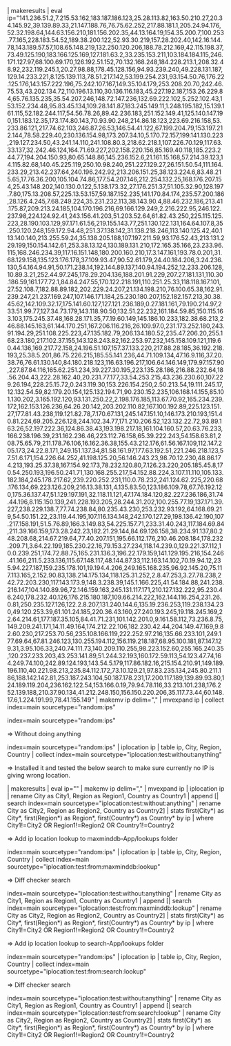 

| makeresults | eval ip="141.236.51.2,7.215.53.162,183.187.186.123,25.28.113.82,163.50.210.27,20.34.145.92,39.139.89.33,21.147.188.76,76.75.62.252,217.88.181.1,205.24.94.176,52.32.198.64,144.63.156.210,181.156.202.35,44.13.164.19,154.35.200.7,100.253.77.165,228.183.54.52,189.38.200.122,52.93.30.219,157.28.202.40,142.16.144.78,143.189.57.57,108.65.148.219,132.250.120.206,188.78.212.169,42.115.198.37,73.49.125.190,183.166.125.169,127.181.63.2,33.235.153.211,103.184.184.115,246.171.127.97,68.100.69.170,126.192.51.152,70.132.168.248,184.228.213.1,208.32.48.92,232.119.245.1,20.27.98.88,178.45.128.156,94.93.239.240,49.228.131.187,129.14.233.221,8.125.139.113,78.51.217.142,53.199.254.231,93.154.50.76,176.22.125.176,143.157.222.196,75.242.107.167,149.35.104.179,253.208.20.70,242.46.75.53,43.202.134.72,110.196.13.110,30.136.116.183,45.227.192.187,153.26.229.84,65.76.135.235,35.54.207.246,148.72.147.236,132.69.222.102,5.252.102.43,153.152.234.48,95.83.45.134,109.28.141.87,183.245.149.11,1.248.195.182,15.139.161.115,52.182.244.117,54.56.78.26,89.42.236.183,251.152.149.41,125.140.147.190,151.183.12.35,173.174.80.143,70.93.90.248,214.86.18.123,223.69.216.158,53.233.86.121,217.74.62.103,246.87.26.53,146.54.41.122,67.199.204.79,153.197.212.144,78.58.229.40,230.136.154.98,173.207.34.10,5.170.72.157,199.141.130.223,219.127.234.50,43.241.14.110,241.108.80.3,218.62.218.1,107.226.70.129,117.63.33.137,32.242.46.124,164.71.69.227,202.158.220.156,85.169.40.118,185.223.244.77,194.204.150.93,80.65.148.86,145.236.152.6,21.161.15.168,57.214.39.123,14.115.82.68,140.45.225.119,250.10.98.240,251.227.129.27,26.151.50.54,111.164.233.29,213.42.237.64,240.196.242.92,213.206.151.25,38.123.224.6,83.48.215.65,17.76.36.200,105.104.74.86,177.54.207.146,212.254.132.25,168.176.207.154,25.43.148.202,140.130.0.122,5.138.173.32,27.176.251.37,51.105.32.90,128.197.7.80,175.13.208.57,225.13.53.157,59.187.152.235,141.170.84.174,235.57.200.186,28.126.4.245,7.68.249.224,35.231.232.113,38.143.90.4,88.46.232.186,213.41.175.87,209.213.24.185,104.170.196.216,69.166.129.249,2.216.222.95,246.122.237.98,224.124.92.41,243.156.41.203,51.203.52.64,61.82.43.250,225.115.125.223,28.190.103.129,97.171.61.56,219.155.143.77,251.130.122.131,164.64.107.8,35.250.120.248,159.172.94.48,251.37.138.142,31.138.218.246,113.140.125.42,40.113.140.140,213.255.59.24,35.138.205.188,107.197.211.59,93.176.52.43,213.131.229.199,150.154.142.61,253.38.13.124,130.189.131.210,172.165.35.166,23.233.96.115,168.246.234.39,117.16.151.148,180.200.160.210,17.3.147.161,193.78.0.201,31.68.129.158,135.123.176.178,37.109.93.47,90.52.61.179,24.40.184.206,3.24.236.130,54.164.94.91,50.171.238.14,192.144.89.137,140.94.194.252,12.233.206.128,10.89.3.21,252.44.97.245,178.29.204.136,188.201.91.229,207.27.181.131,110.30.186.59,161.177.72.1,84.84.247.55,170.122.218.191,110.251.25.33,118.118.167.101,27.52.108.7,182.88.89.182,202.229.24.207,21.134.198.210,76.100.65.38,162.91.239.247,21.237.169.247,107.146.171.184,25.230.180.207,152.182.157.213,30.38.45.62,142.109.32.17,175.141.60.127,127.121.236.189,0.27.181.161,79.190.214.97,233.51.99.77,127.34.73.179,143.118.90.50,132.51.22.232,161.184.59.85,150.115.163.103,175.245.37.48,168.28.171.35,77.19.60.149,145.186.10.233,182.38.68.213,246.88.145.163,61.144.170.251,167.206.116.216,26.109.97.0,231.173.252.180,243.91.194.29,251.108.225.223,47.135.182.79,206.134.180.52,235.47.206.20,255.168.23.180,217.102.37.155,143.128.243.82,162.253.97.232,145.158.109.121,119.60.44.136,169.217.72.158,24.196.51.107,157.37.133.220,217.88.28.185,36.192.218.193,25.38.5.201,86.75.226.215,185.55.141.236,44.71.109.134,47.16.9.116,37.20.38.76,76.61.130.140,84.180.218.123,116.63.196.217,106.64.146.149,179.97.157.90,227.87.84.116,165.62.251.234,39.227.30.195,223.135.28.186,216.88.232.64,18.56.204.43,222.28.162.40,20.231.77.177,33.54.253.215,43.236.230.60,107.229.26.194,228.25.15.72,0.243.119.30,153.226.154.250,2.50.213.54,19.111.245.17,12.132.54.59,82.179.20.154,125.132.194.71,90.230.152.235,106.168.14.155,85.101.130.202,3.165.192.120,93.131.250.22,2.198.176.185,113.67.70.92,165.234.239.172,162.153.126.236,64.26.20.142,203.202.110.82,167.100.192.89,225.123.151.27,177.81.43.238,119.121.82.78,7.170.67.131,245.147.151.10,146.173.210.193,151.40.81.224,69.205.226.128,244.102.34.77,171.210.206.52,123.132.22.72,93.89.163.26,52.197.222.36,124.86.38.43,193.198.217.18,161.104.160.57,20.63.76.233,166.238.196.39,231.162.236.46,223.112.76.158,65.39.222.243,54.158.63.81,208.75.65.79,211.178.76.106,16.162.36.38,155.43.212.176,61.56.167.109,112.147.205.173,24.22.8.171,249.151.137.34,81.58.161.97,177.63.192.51,221.246.218.123,57.51.6.171,154.226.64.252,41.198.125.20,56.146.243.23,98.70.12.230,48.86.174.213,193.25.37.38,167.154.92.173,78.232.120.80,7.126.23.220,205.185.45.8,170.54.250.193,196.50.241.71,130.168.255.217,54.152.88.224,3.107.11.110,105.133.182.184,245.178.217.62,239.220.252.231,110.0.78.232,241.124.62.225,220.68.176.134,69.223.126.209,216.13.38.131,4.135.83.50,123.186.109.78,67.76.192.120,175.36.137.47,51.129.197.191,32.118.11.121,47.174.184.120,82.227.236.186,31.74.44.196,8.115.150.139,241.228.193.205,28.244.31.202,100.255.77.19,137.171.39.227,238.229.138.7,77.74.238.84,80.235.43.230,253.232.93.192,64.168.69.219,54.50.151.22,23.119.44.195,107.116.134.148,242.170.127.29,198.136.42.190,107.217.158.191,51.5.76.89,166.3.149.83,54.225.157.71,233.31.40.243,117.184.69.84,211.39.166.159,173.28.242.23,182.21.29.144,84.69.126.158,38.234.91.137,80.248.208.68,214.67.219.64,77.40.207.151,195.66.112.176,210.46.208.184,178.232.209.71,3.64.22.199,185.230.22.16,79.153.27.234,118.14.239.0,129.221.37.112,10.0.239.251,174.72.88.75,165.231.136.3,196.22.179.159,141.129.195.216,154.246.41.166,211.5.233.136,115.67.148.117,48.144.87.33,112.163.14.102,70.19.94.12,235.94.227.187,159.235.178.101,19.194.4.206,249.165.168.235,96.92.145.20,75.117.113.165,2.152.90.83,138.214.175.134,118.125.31.252,2.8.47.253,3.27.78.238,242.72.203.230,117.143.173.9,148.3.238.39,145.1.166.225,41.54.184.88,241.238.216.147,104.140.89.96,72.146.159.163,245.131.117.171,210.127.132.222,95.230.46.240,178.232.40.126,176.215.180.187,109.66.214.222,162.144.116.254,231.26.0.81,250.235.127.126,122.2.8.207,131.240.144.6,135.19.236.253,119.238.134.230,49.120.253.39,61.101.24.185,220.36.43.160,27.240.193.245,19.118.245.169,22.64.214.61,177.187.35.105,84.41.71.231,101.142.201.0,9.161.58.112,73.236.8.75,149.209.241.171,14.11.49.164,174.212.22.106,182.230.42.44,204.149.47.169,9.82.60.230,217.253.70.56,235.108.166.119,222.252.97.216,135.66.233.101,249.177.69.64,67.81.246.123,130.255.194.112,156.119.218.187,68.95.100.181,87.147.129.31,3.95.106.33,240.74.111.73,140.209.110.255,98.223.152.60,255.165.240.35,120.237.233.203,43.253.141.89,51.244.32.193,160.172.59.113,54.123.47.74,164.249.74.100,242.89.124.193,143.54.5.179,117.86.182.16,215.154.210.91,149.189.196.110,40.221.98.213,235.84.112.172,73.10.129.21,97.83.235.134,245.80.211.186,188.142.142.81,253.187.243.104,50.187.178.231,17.200.117.189,139.89.93.80,124.189.119.204,236.162.122.54,153.166.0.19,79.94.78.116,33.213.101.238,176.252.139.188,210.37.90.134,41.212.248.150,156.150.220.206,35.117.73.44,60.148.17.6,1.224.191.99,78.41.155.149"
| makemv ip delim="," | mvexpand ip 
| collect index=main sourcetype="random:ips"

index=main sourcetype="random:ips"


=> Without doing anything

index=main sourcetype="random:ips" | iplocation ip | table ip, City, Region, Country | collect index=main sourcetype="iplocation:test:without:anything"


=> Installed it and tested the below search to make sure currently no IP is giving wrong location.

| makeresults | eval ip="<all-ips>"
| makemv ip delim="," | mvexpand ip 
| iplocation ip
| rename City as City1, Region as Region1, Country as Country1
| append [| search index=main sourcetype="iplocation:test:without:anything"  | rename City as City2, Region as Region2, Country as Country2]
| stats first(City*) as City*, first(Region*) as Region*, first(Country*) as Country* by ip
| where City1!=City2 OR Region1!=Region2 OR Country1!=Country2




=> Add ip location lookup to maxminddb-App/lookups folder

index=main sourcetype="random:ips" | iplocation ip | table ip, City, Region, Country | collect index=main sourcetype="iplocation:test:from:maxminddb:lookup"

=> Diff checker search

index=main sourcetype="iplocation:test:without:anything" | rename City as City1, Region as Region1, Country as Country1
| append [| search index=main sourcetype="iplocation:test:from:maxminddb:lookup" | rename City as City2, Region as Region2, Country as Country2]
| stats first(City*) as City*, first(Region*) as Region*, first(Country*) as Country* by ip
| where City1!=City2 OR Region1!=Region2 OR Country1!=Country2




=> Add ip location lookup to search-App/lookups folder

index=main sourcetype="random:ips" | iplocation ip | table ip, City, Region, Country | collect index=main sourcetype="iplocation:test:from:search:lookup"

=> Diff checker search

index=main sourcetype="iplocation:test:without:anything" | rename City as City1, Region as Region1, Country as Country1
| append [| search index=main sourcetype="iplocation:test:from:search:lookup" | rename City as City2, Region as Region2, Country as Country2]
| stats first(City*) as City*, first(Region*) as Region*, first(Country*) as Country* by ip
| where City1!=City2 OR Region1!=Region2 OR Country1!=Country2


